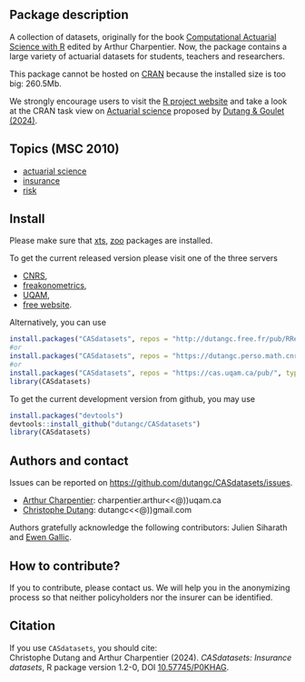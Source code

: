 ## Package description

A collection of datasets, originally for the book [Computational Actuarial Science with R](https://www.routledge.com/Computational-Actuarial-Science-with-R/Charpentier/p/book/9781138033788) edited by Arthur Charpentier. 
Now, the package contains a large variety of actuarial datasets for students, teachers and researchers.

This package cannot be hosted on [CRAN](https://cran.r-project.org/) because the installed size is too big: 260.5Mb.

We strongly encourage users to visit the [R project website](https://www.r-project.org/)
and take a look at the CRAN task view 
on [Actuarial science](https://CRAN.R-project.org/view=ActuarialScience) proposed by [Dutang & Goulet (2024)](https://CRAN.R-project.org/view=ActuarialScience).

## Topics (MSC 2010)

- [actuarial science](https://mathscinet.ams.org/mathscinet/msc/msc2010.html?t=62P05)
- [insurance](https://mathscinet.ams.org/mathscinet/msc/msc2010.html?t=97M30)
- [risk](https://mathscinet.ams.org/mathscinet/msc/msc2010.html?t=91B30)

## Install

Please make sure that [xts](https://CRAN.R-project.org/package=xts), [zoo](https://CRAN.R-project.org/package=zoo) packages are installed.

To get the current released version please visit one of the three servers

- [CNRS](http://dutangc.perso.math.cnrs.fr/RRepository/),
- [freakonometrics](https://freakonometrics.github.io/CASdatasets/),
- [UQAM](https://cas.uqam.ca/),
- [free website](http://dutangc.free.fr/pub/RRepos/).

Alternatively, you can use

``` r
install.packages("CASdatasets", repos = "http://dutangc.free.fr/pub/RRepos/pub/", type="source")
#or 
install.packages("CASdatasets", repos = "https://dutangc.perso.math.cnrs.fr/RRepository/pub/", type="source")
#or 
install.packages("CASdatasets", repos = "https://cas.uqam.ca/pub/", type="source")
library(CASdatasets)
```

To get the current development version from github, you may use

``` r
install.packages("devtools")
devtools::install_github("dutangc/CASdatasets")
library(CASdatasets)
```

## Authors and contact

Issues can be reported on <https://github.com/dutangc/CASdatasets/issues>.

- [Arthur Charpentier](https://freakonometrics.github.io/): charpentier.arthur\<\<\@))uqam.ca
- [Christophe Dutang](http://dutangc.free.fr/): dutangc\<\<\@))gmail.com

Authors gratefully acknowledge the following contributors: Julien Siharath and [Ewen Gallic](https://egallic.fr/).


## How to contribute?

If you to contribute, please contact us. We will help you in the anonymizing process
so that neither policyholders nor the insurer can be identified.

## Citation

If you use `CASdatasets`, you should cite: <br/> Christophe Dutang and Arthur Charpentier (2024). *CASdatasets: Insurance datasets*, R package version 1.2-0, DOI [10.57745/P0KHAG](https://doi.org/10.57745/P0KHAG).
